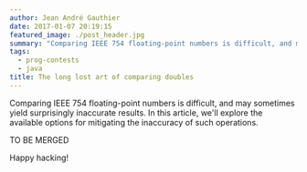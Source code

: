 ```yaml
---
author: Jean André Gauthier
date: 2017-01-07 20:19:15
featured_image: ./post_header.jpg
summary: "Comparing IEEE 754 floating-point numbers is difficult, and may sometimes yield surprisingly inaccurate results. In this article, we'll explore the available options for mitigating the inaccuracy of such operations."
tags:
  - prog-contests
  - java
title: The long lost art of comparing doubles
---
```

Comparing IEEE 754 floating-point numbers is difficult, and may sometimes yield surprisingly inaccurate results. In this article, we'll explore the available options for mitigating the inaccuracy of such operations.

TO BE MERGED

Happy hacking!